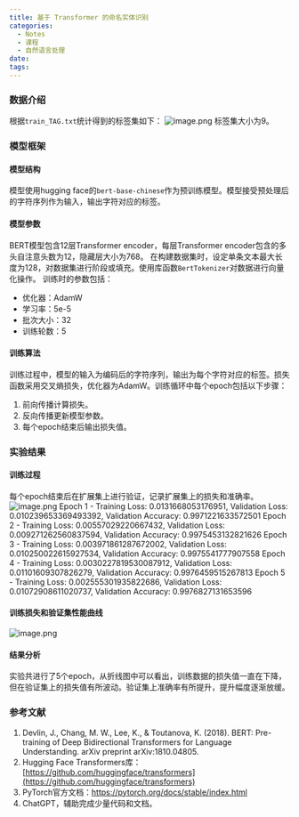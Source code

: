 ```yaml
---
title: 基于 Transformer 的命名实体识别
categories:
  - Notes
  - 课程
  - 自然语言处理
date:
tags:
---
```


### 数据介绍

根据`train_TAG.txt`统计得到的标签集如下：
![image.png](https://cdn.jsdelivr.net/gh/zhengyangWang1/image@main/img/20240519165851.png)
标签集大小为9。
### 模型框架
#### 模型结构
模型使用hugging face的`bert-base-chinese`作为预训练模型。模型接受预处理后的字符序列作为输入，输出字符对应的标签。
#### 模型参数
BERT模型包含12层Transformer encoder，每层Transformer encoder包含的多头自注意头数为12，隐藏层大小为768。
在构建数据集时，设定单条文本最大长度为128，对数据集进行阶段或填充。使用库函数`BertTokenizer`对数据进行向量化操作。
训练时的参数包括：
- 优化器：AdamW
- 学习率：5e-5
- 批次大小：32
- 训练轮数：5
#### 训练算法
训练过程中，模型的输入为编码后的字符序列，输出为每个字符对应的标签。损失函数采用交叉熵损失，优化器为AdamW。训练循环中每个epoch包括以下步骤：
1. 前向传播计算损失。
2. 反向传播更新模型参数。
3. 每个epoch结束后输出损失值。

### 实验结果
#### 训练过程
每个epoch结束后在扩展集上进行验证，记录扩展集上的损失和准确率。
![image.png](https://cdn.jsdelivr.net/gh/zhengyangWang1/image@main/img/20240519165610.png)
Epoch 1 - Training Loss: 0.0131668053176951, Validation Loss: 0.010239653369493392, Validation Accuracy: 0.9971221633572501
Epoch 2 - Training Loss: 0.00557029220667432, Validation Loss: 0.009271262560837594, Validation Accuracy: 0.9975453132821626
Epoch 3 - Training Loss: 0.003971861287672002, Validation Loss: 0.010250022615927534, Validation Accuracy: 0.9975541777907558
Epoch 4 - Training Loss: 0.0030227819530087912, Validation Loss: 0.01101609307826279, Validation Accuracy: 0.9976459515267813
Epoch 5 - Training Loss: 0.002555301935822686, Validation Loss: 0.01072908611020737, Validation Accuracy: 0.9976827131653596
#### 训练损失和验证集性能曲线
![image.png](https://cdn.jsdelivr.net/gh/zhengyangWang1/image@main/img/20240519165639.png)

#### 结果分析
实验共进行了5个epoch，从折线图中可以看出，训练数据的损失值一直在下降，但在验证集上的损失值有所波动。验证集上准确率有所提升，提升幅度逐渐放缓。

### 参考文献
1. Devlin, J., Chang, M. W., Lee, K., & Toutanova, K. (2018). BERT: Pre-training of Deep Bidirectional Transformers for Language Understanding. arXiv preprint arXiv:1810.04805.
2. Hugging Face Transformers库：[https://github.com/huggingface/transformers](https://github.com/huggingface/transformers)
3. PyTorch官方文档：https://pytorch.org/docs/stable/index.html
4. ChatGPT，辅助完成少量代码和文档。